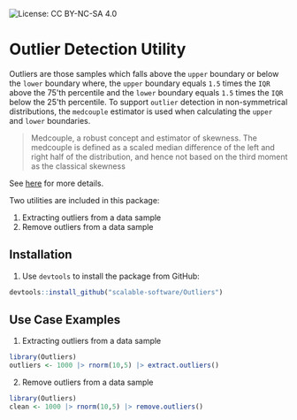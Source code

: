 ![License: CC BY-NC-SA 4.0](https://flat.badgen.net/static/license/CC-BY-NC-SA-4.0/green)

# Outlier Detection Utility

Outliers are those samples which falls above the `upper` boundary or below the `lower` boundary where,
the `upper` boundary equals `1.5` times the `IQR` above the 75'th percentile and the `lower` boundary equals `1.5` times the `IQR` below the 25'th percentile. To support `outlier` detection in non-symmetrical distributions, the `medcouple` estimator is used when calculating the `upper` and `lower` boundaries.

> Medcouple, a robust concept and estimator of skewness.
> The medcouple is defined as a scaled median difference of the left and right half of the distribution,
> and hence not based on the third moment as the classical skewness

See [here](https://rstudio-pubs-static.s3.amazonaws.com/601843_7f35a3a2ece14fc8b52c65ffc013cdb8.html) for more details.

Two utilities are included in this package:

1. Extracting outliers from a data sample
2. Remove outliers from a data sample

## Installation

1. Use `devtools` to install the package from GitHub:

```r
devtools::install_github("scalable-software/Outliers")
```

## Use Case Examples

1. Extracting outliers from a data sample

```r
library(Outliers)
outliers <- 1000 |> rnorm(10,5) |> extract.outliers()
```

2. Remove outliers from a data sample

```r
library(Outliers)
clean <- 1000 |> rnorm(10,5) |> remove.outliers()
```
